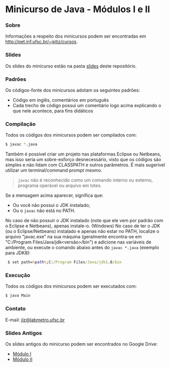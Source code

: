 # Minicurso de Java - Módulos I e II

### Sobre

Informações a respeito dos minicursos podem ser encontradas em http://pet.inf.ufsc.br/~jptiz/cursos.

### Slides

Os slides do minicurso estão na pasta [slides](slides/) deste repositório.

### Padrões

Os códigos-fonte dos minicursos adotam os seguintes padrões:

 - Código em inglês, comentários em português
 - Cada trecho de código possui um comentário logo acima explicando o que nele acontece, para fins didáticos

### Compilação

Todos os códigos dos minicursos podem ser compilados com:

```sh
$ javac *.java
```

Também é possível criar um projeto nas plataformas Eclipse ou Netbeans, mas isso seria um sobre-esforço desnecessário, visto que os códigos são simples e não lidam com CLASSPATH e outros parâmetros. É mais sugerível utilizar um terminal/command prompt mesmo.

> `javac` não é reconhecido como um comando interno ou externo, programa operável ou arquivo em lotes.

Se a mensagem acima aparecer, significa que:

 - Ou você não possui o JDK instalado;
 - Ou o `javac` não está no PATH.

 No caso de não possuir o JDK instalado (note que ele vem por padrão com o Eclipse e Netbeans), apenas instale-o.
 (Windows) No caso de ter o JDK (ou o Eclipse/Netbeans) instalado e apenas não estar no PATH, localize o arquivo "javac.exe" na sua máquina (geralmente encontra-se em "C:/Program Files/Java/jdk<versão>/bin") e adicione nas variáveis de ambiente, ou execute o comando abaixo antes do `javac *.java` (exemplo para JDK8):

```bat
 $ set path=%path%;C:/Program Files/Java/jdk1.8/bin
```

### Execução

Todos os códigos dos minicursos podem ser executados com:

```sh
$ java Main
```

### Contato

E-mail: jlz@labmetro.ufsc.br

### Slides Antigos

Os slides antigos do minicurso podem ser encontrados no Google Drive:
* [Módulo I](https://drive.google.com/open?id=0B87Ey7dWqYaCSVlyWk9nRzZWNzg)
* [Módulo II](https://drive.google.com/open?id=0B9adq18P3F9fc2hlRzBnRkZoeVE)
